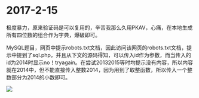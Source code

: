 # 2017-2-15

极度暴力，原来验证码是可以复用的，辛苦我那么久用PKAV，心痛，在本地生成所有四位数的组合作为字典，爆破即可。

MySQL题目，网页中提示robots.txt文档，因此访问该网页的robots.txt文档，提示中提到了sql.php，并且从下文的源码得知，可以传入id作为参数，而当传入的id为2014时显示no！tryagain。在尝试20132015等时均提示没有内容，所以内容就在2014中，但不能直接传入整数2014，因为用到了取整函数，所以传入一个整数部分为2014的小数即可。

![](http://i.imgur.com/smr4Lps.png)